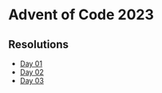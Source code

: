 # Advent of Code 2023

## Resolutions
- [Day 01](./solutions/day_01.py)
- [Day 02](./solutions/day_02.py)
- [Day 03](./solutions/day_03.py)
